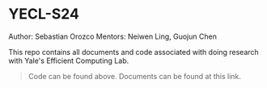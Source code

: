 # YECL-S24

Author: Sebastian Orozco
Mentors: Neiwen Ling, Guojun Chen

This repo contains all documents and code associated with doing research with Yale's Efficient Computing Lab. 
> Code can be found above.
> Documents can be found at this link.
